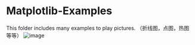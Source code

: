 # Matplotlib-Examples
This folder includes many examples to play pictures. （折线图，点图，热图等等）
![image](https://github.com/luomingshuang/Matplotlib-Examples/edit/master/)
